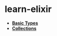 # learn-elixir
- [**Basic Types**](01basic_types/basic_types.md)
- [**Collections**](02collections/collections.md)

